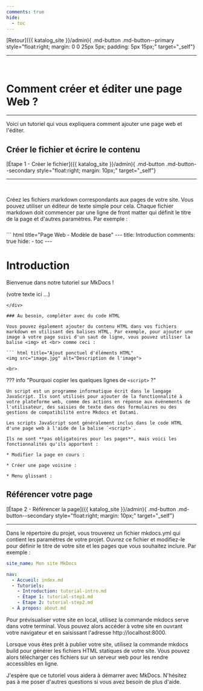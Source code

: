 ```yaml
---
comments: true
hide: 
  - toc
---
```



[Retour]({{ katalog_site }}/admin){ .md-button .md-button--primary style="float:right; margin: 0 0 25px 5px; padding: 5px 15px;" target="_self"}

<hr><br>

# Comment créer et éditer une page Web ?

---

Voici un tutoriel qui vous expliquera comment ajouter une page web et l'éditer.

## Créer le fichier et écrire le contenu

[Étape 1 - Créer le fichier]({{ katalog_site }}/admin){ .md-button .md-button--secondary style="float:right; margin: 10px;" target="_self"}

---

<br>

Créez les fichiers markdown correspondants aux pages de votre site. Vous pouvez utiliser un éditeur de texte simple pour cela. Chaque fichier markdown doit commencer par une ligne de front matter qui définit le titre de la page et d'autres paramètres. Par exemple :

<div style="max-width: 650px; margin: 25px auto;" markdown>
  ``` html title="Page Web - Modèle de base"
  ---
  title: Introduction
  comments: true
  hide:
    - toc
  ---

  # Introduction

  Bienvenue dans notre tutoriel sur MkDocs !

  (votre texte ici ...)



  <script type="text/javascript" src="https://konsilion.github.io/katalog-setup/js/functionality/slider-nav.js" defer></script>
  <script type="text/javascript" src="https://konsilion.github.io/katalog-setup/js/functionality/modif-page.js" defer></script> 
  <script type="text/javascript" src="https://konsilion.github.io/katalog-setup/js/functionality/add-page.js" defer></script>
  ```
</div>

### Au besoin, compléter avec du code HTML

Vous pouvez également ajouter du contenu HTML dans vos fichiers markdown en utilisant des balises HTML. Par exemple, pour ajouter une image à votre page suivi d'un saut de ligne, vous pouvez utiliser la balise <img> et <br> comme ceci :

``` html title="Ajout ponctuel d'éléments HTML"
<img src="image.jpg" alt="Description de l'image">

<br>
```

??? info "Pourquoi copier les quelques lignes de `<script>` ?"

    Un script est un programme informatique écrit dans le langage JavaScript. Ils sont utilisés pour ajouter de la fonctionnalité à votre plateforme web, comme des actions en réponse aux événements de l'utilisateur, des saisies de texte dans des formulaires ou des gestions de compatibilité entre Mkdocs et Datami.

    Les scripts JavaScript sont généralement inclus dans le code HTML d'une page web à l'aide de la balise `<script>`.

    Ils ne sont **pas obligatoires pour les pages**, mais voici les fonctionnalités qu'ils apportent :

    * Modifier la page en cours :

    * Créer une page voisine :

    * Menu glissant :


## Référencer votre page

[Étape 2 - Référencer la page]({{ katalog_site }}/admin){ .md-button .md-button--secondary style="float:right; margin: 10px;" target="_self"}

---

Dans le répertoire du projet, vous trouverez un fichier mkdocs.yml qui contient les paramètres de votre projet. Ouvrez ce fichier et modifiez-le pour définir le titre de votre site et les pages que vous souhaitez inclure. Par exemple :

``` yaml title="Navigation dans mkdocs.yml"
site_name: Mon site MkDocs

nav:
  - Accueil: index.md
  - Tutoriels:
    - Introduction: tutorial-intro.md
    - Étape 1: tutorial-step1.md
    - Étape 2: tutorial-step2.md
  - À propos: about.md
```




Pour prévisualiser votre site en local, utilisez la commande mkdocs serve dans votre terminal. Vous pouvez alors accéder à votre site en ouvrant votre navigateur et en saisissant l'adresse http://localhost:8000.

Lorsque vous êtes prêt à publier votre site, utilisez la commande mkdocs build pour générer les fichiers HTML statiques de votre site. Vous pouvez alors télécharger ces fichiers sur un serveur web pour les rendre accessibles en ligne.

J'espère que ce tutoriel vous aidera à démarrer avec MkDocs. N'hésitez pas à me poser d'autres questions si vous avez besoin de plus d'aide.
